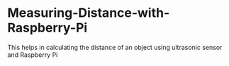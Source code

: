 # Measuring-Distance-with-Raspberry-Pi
This helps in calculating the distance of an object using ultrasonic sensor and Raspberry Pi

